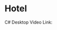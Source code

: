 # Hotel
C# Desktop
Video Link: <a href="https://drive.google.com/drive/folders/1ruPS70QmbkVo47twfEF-Btm_6iBY_eJi?usp=sharing">
